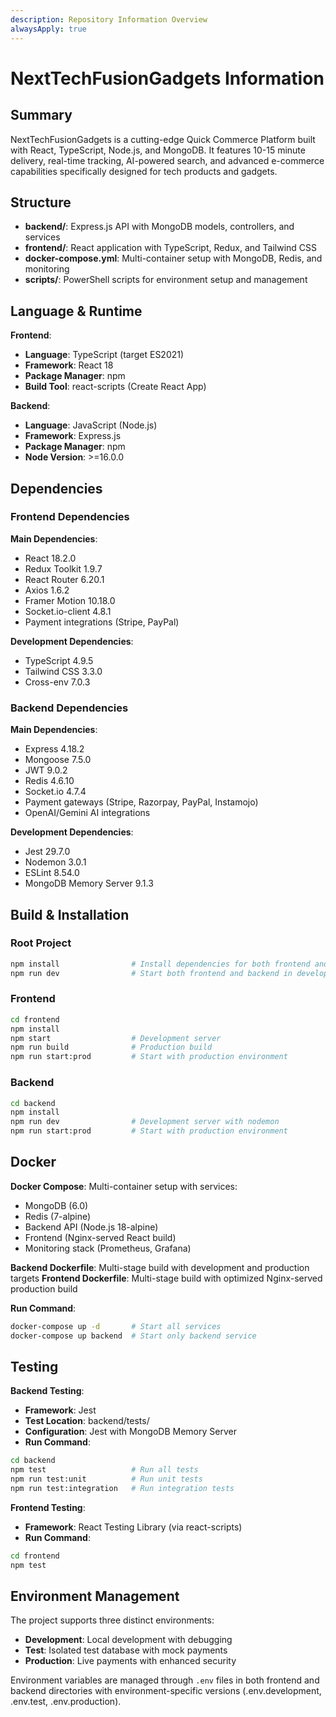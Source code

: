 ```yaml
---
description: Repository Information Overview
alwaysApply: true
---
```


# NextTechFusionGadgets Information

## Summary
NextTechFusionGadgets is a cutting-edge Quick Commerce Platform built with React, TypeScript, Node.js, and MongoDB. It features 10-15 minute delivery, real-time tracking, AI-powered search, and advanced e-commerce capabilities specifically designed for tech products and gadgets.

## Structure
- **backend/**: Express.js API with MongoDB models, controllers, and services
- **frontend/**: React application with TypeScript, Redux, and Tailwind CSS
- **docker-compose.yml**: Multi-container setup with MongoDB, Redis, and monitoring
- **scripts/**: PowerShell scripts for environment setup and management

## Language & Runtime
**Frontend**:
- **Language**: TypeScript (target ES2021)
- **Framework**: React 18
- **Package Manager**: npm
- **Build Tool**: react-scripts (Create React App)

**Backend**:
- **Language**: JavaScript (Node.js)
- **Framework**: Express.js
- **Package Manager**: npm
- **Node Version**: >=16.0.0

## Dependencies

### Frontend Dependencies
**Main Dependencies**:
- React 18.2.0
- Redux Toolkit 1.9.7
- React Router 6.20.1
- Axios 1.6.2
- Framer Motion 10.18.0
- Socket.io-client 4.8.1
- Payment integrations (Stripe, PayPal)

**Development Dependencies**:
- TypeScript 4.9.5
- Tailwind CSS 3.3.0
- Cross-env 7.0.3

### Backend Dependencies
**Main Dependencies**:
- Express 4.18.2
- Mongoose 7.5.0
- JWT 9.0.2
- Redis 4.6.10
- Socket.io 4.7.4
- Payment gateways (Stripe, Razorpay, PayPal, Instamojo)
- OpenAI/Gemini AI integrations

**Development Dependencies**:
- Jest 29.7.0
- Nodemon 3.0.1
- ESLint 8.54.0
- MongoDB Memory Server 9.1.3

## Build & Installation

### Root Project
```bash
npm install                # Install dependencies for both frontend and backend
npm run dev                # Start both frontend and backend in development mode
```

### Frontend
```bash
cd frontend
npm install
npm start                  # Development server
npm run build              # Production build
npm run start:prod         # Start with production environment
```

### Backend
```bash
cd backend
npm install
npm run dev                # Development server with nodemon
npm run start:prod         # Start with production environment
```

## Docker
**Docker Compose**: Multi-container setup with services:
- MongoDB (6.0)
- Redis (7-alpine)
- Backend API (Node.js 18-alpine)
- Frontend (Nginx-served React build)
- Monitoring stack (Prometheus, Grafana)

**Backend Dockerfile**: Multi-stage build with development and production targets
**Frontend Dockerfile**: Multi-stage build with optimized Nginx-served production build

**Run Command**:
```bash
docker-compose up -d       # Start all services
docker-compose up backend  # Start only backend service
```

## Testing
**Backend Testing**:
- **Framework**: Jest
- **Test Location**: backend/tests/
- **Configuration**: Jest with MongoDB Memory Server
- **Run Command**:
```bash
cd backend
npm test                   # Run all tests
npm run test:unit          # Run unit tests
npm run test:integration   # Run integration tests
```

**Frontend Testing**:
- **Framework**: React Testing Library (via react-scripts)
- **Run Command**:
```bash
cd frontend
npm test
```

## Environment Management
The project supports three distinct environments:
- **Development**: Local development with debugging
- **Test**: Isolated test database with mock payments
- **Production**: Live payments with enhanced security

Environment variables are managed through `.env` files in both frontend and backend directories with environment-specific versions (.env.development, .env.test, .env.production).